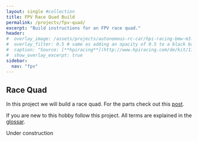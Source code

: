 ```yaml
---
layout: single #collection
title: FPV Race Quad Build
permalink: /projects/fpv-quad/
excerpt: "Build instructions for an FPV race quad."
header:
#  overlay_image: /assets/projects/autonomous-rc-car/hpi-racing-bmw-m3.png
#  overlay_filter: 0.5 # same as adding an opacity of 0.5 to a black background
#  caption: "Source: [**hpiracing**](http://www.hpiracing.com/de/kit/114343)"
#  show_overlay_excerpt: true
sidebar:
  nav: "fpv"
---
```


## Race Quad

In this project we will build a race quad. For the parts check out this [post](/projects/fpv-quad/components).


If you are new to this hobby follow this project. All terms are explained in the [glossar](/projects/fpv-quad/fpv-glossar).

Under construction
